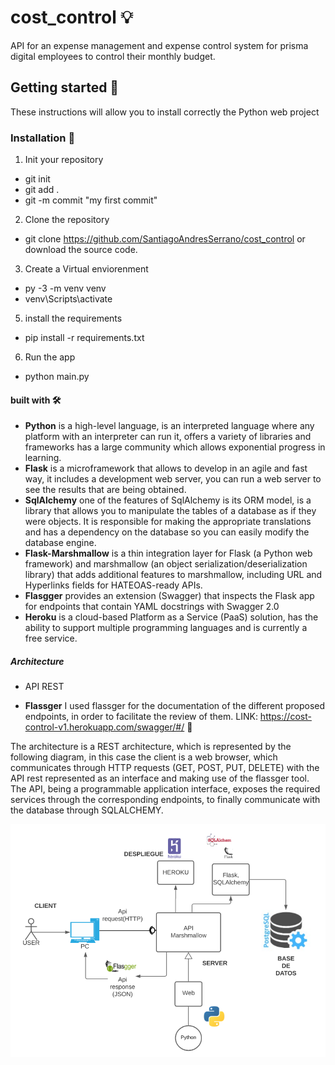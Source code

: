 # cost_control 💡

API for an expense management and
expense control system for prisma digital employees to control their monthly budget.

## Getting started 🚀

These instructions will allow you to install correctly the Python web project

### Installation 🔧

1. Init your repository 
 - git init
 - git add .
 - git -m commit "my first commit"
2. Clone the repository 
 - git clone https://github.com/SantiagoAndresSerrano/cost_control or download the source code.
3. Create a Virtual enviorenment
 - py -3 -m venv venv
 - venv\Scripts\activate
5. install the requirements
 -  pip install -r requirements.txt
6. Run the app
 - python main.py

#### built with 🛠️

- **Python** is a high-level language, is an interpreted language where any platform with an interpreter can run it, offers a variety of libraries and frameworks has a large community which allows exponential progress in learning.
- **Flask** is a microframework that allows to develop in an agile and fast way, it includes a development web server, you can run a web server to see the results that are being obtained.
- **SqlAlchemy** one of the features of SqlAlchemy is its ORM model, is a library that allows you to manipulate the tables of a database as if they were objects. It is responsible for making the appropriate translations and has a dependency on the database so you can easily modify the database engine.
- **Flask-Marshmallow** is a thin integration layer for Flask (a Python web framework) and marshmallow (an object serialization/deserialization library) that adds additional features to marshmallow, including URL and Hyperlinks fields for HATEOAS-ready APIs.
- **Flasgger** provides an extension (Swagger) that inspects the Flask app for endpoints that contain YAML docstrings with Swagger 2.0
- **Heroku** is a cloud-based Platform as a Service (PaaS) solution, has the ability to support multiple programming languages and is currently a free service.

##### Architecture
- API REST 

- **Flassger** I used flassger for the documentation of the different proposed endpoints, in order to facilitate the review of them. LINK: https://cost-control-v1.herokuapp.com/swagger/#/ 🔩

The architecture is a REST architecture, which is represented by the following diagram, in this case the client is a web browser, which communicates through HTTP requests (GET, POST, PUT, DELETE) with the API rest represented as an interface and making use of the flassger tool. The API, being a programmable application interface, exposes the required services through the corresponding endpoints, to finally communicate with the database through SQLALCHEMY. 

![Diagrama de arquitectura](https://github.com/SantiagoAndresSerrano/cost_control/blob/master/doc/architecture.png?raw=true "Architecture diagram")


